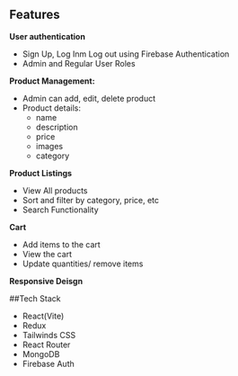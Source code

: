 ## Features

**User authentication**

- Sign Up, Log Inm Log out using Firebase Authentication
- Admin and Regular User Roles

**Product Management:**

- Admin can add, edit, delete product
- Product details:
  - name
  - description
  - price
  - images
  - category

**Product Listings**

- View All products
- Sort and filter by category, price, etc
- Search Functionality

**Cart**

- Add items to the cart
- View the cart
- Update quantities/ remove items

**Responsive Deisgn**

##Tech Stack

- React(Vite)
- Redux
- Tailwinds CSS
- React Router
- MongoDB
- Firebase Auth
